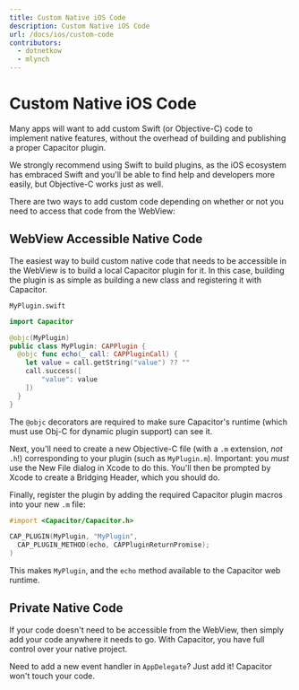 ```yaml
---
title: Custom Native iOS Code
description: Custom Native iOS Code
url: /docs/ios/custom-code
contributors:
  - dotnetkow
  - mlynch
---
```


# Custom Native iOS Code

<p class="intro">Many apps will want to add custom Swift (or Objective-C) code to implement native features, without the overhead of building and publishing a proper Capacitor plugin.</p>

<p class="intro">We strongly recommend using Swift to build plugins, as the iOS ecosystem has embraced Swift and you'll be able to find help and developers more easily, but Objective-C works just as well.</p>

<p class="intro">There are two ways to add custom code depending on whether or not you need to access that code from the WebView:</p>


## WebView Accessible Native Code

The easiest way to build custom native code that needs to be accessible in the WebView is to build
a local Capacitor plugin for it. In this case, building the plugin is as simple as building a new class
and registering it with Capacitor.

`MyPlugin.swift`

```swift
import Capacitor

@objc(MyPlugin)
public class MyPlugin: CAPPlugin {
  @objc func echo(_ call: CAPPluginCall) {
    let value = call.getString("value") ?? ""
    call.success([
        "value": value
    ])
  }
}
```

The `@objc` decorators are required to make sure Capacitor's runtime (which must use Obj-C for dynamic plugin support) can see it.

Next, you'll need to create a new Objective-C file (with a `.m` extension, _not_ `.h`!) corresponding to your plugin (such as `MyPlugin.m`). Important: you _must_ use the New File dialog in Xcode to do this. You'll then be prompted by Xcode to create a Bridging Header, which you should do.

Finally, register the plugin by adding the required Capacitor plugin macros into your new `.m` file:

```objectivec
#import <Capacitor/Capacitor.h>

CAP_PLUGIN(MyPlugin, "MyPlugin",
  CAP_PLUGIN_METHOD(echo, CAPPluginReturnPromise);
)
```

This makes `MyPlugin`, and the `echo` method available to the Capacitor web runtime.

## Private Native Code

If your code doesn't need to be accessible from the WebView, then simply add your code anywhere it needs to go. With Capacitor, you have full
control over your native project.

Need to add a new event handler in `AppDelegate`? Just add it! Capacitor won't touch your code.
